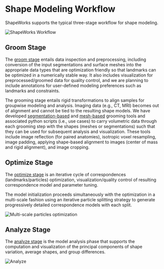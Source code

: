 # Shape Modeling Workflow


ShapeWorks supports the typical three-stage workflow for shape modeling. 

![ShapeWorks Workflow](../img/getting-started/workflow.png)


## Groom Stage


The [groom stage](../workflow/groom.md) entails data inspection and preprocessing, including conversion of the input segmentations and surface meshes into the appropriate data types that are optimization friendly so that landmarks can be optimized in a numerically stable way. It also includes visualization for preprocessed/groomed data for quality control, and we are planning to include annotations for user-defined modeling preferences such as landmarks and constraints.

The grooming stage entails rigid transformations to align samples for groupwise modeling and analysis. Imaging data (e.g., CT, MRI) becomes out of alignment and cannot be tied to the resulting shape models. We have developed [segmentation-based](../use-cases/segmentation-based/left-atrium.md) and [mesh-based](../use-cases/mesh-based/femur.md) grooming tools and associated python scripts (i.e., use cases) to carry volumetric data through each grooming step with the shapes (meshes or segmentations) such that they can be used for subsequent analysis and visualization. These tools include image reflection (for paired anatomies), isotropic voxel resampling, image padding, applying shape-based alignment to images (center of mass and rigid alignment), and image cropping.

## Optimize Stage


The [optimize stage](../workflow/optimize.md) is an iterative cycle of correspondences (landmarks/particles) optimization, visualization/quality control of resulting correspondence model and parameter tuning. 


The model initialization proceeds simultaneously with the optimization in a multi-scale fashion using an iterative particle splitting strategy to generate progressively detailed correspondence models with each split.

![Multi-scale particles optimization](../img/getting-started/multiscale.png)


## Analyze Stage


The [analyze stage](../workflow/analyze.md) is the model analysis phase that supports the computation and visualization of the principal components of shape variation, average shapes, and group differences. 

![Analyze](../img/getting-started/analyze-vert.png)
